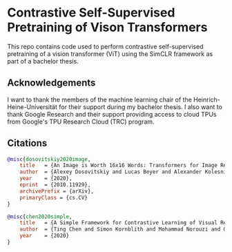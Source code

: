 # Contrastive Self-Supervised Pretraining of Vison Transformers

This repo contains code used to perform contrastive self-supervised pretraining of a vision transformer (ViT) using the SimCLR framework as part of a bachelor thesis.

## Acknowledgements

I want to thank the members of the machine learning chair of the Heinrich-Heine-Universität for their support during my bachelor thesis. I also want to thank Google Research and their support providing access to cloud TPUs from Google's TPU Research Cloud (TRC) program.

## Citations

```bibtex
@misc{dosovitskiy2020image,
    title   = {An Image is Worth 16x16 Words: Transformers for Image Recognition at Scale},
    author  = {Alexey Dosovitskiy and Lucas Beyer and Alexander Kolesnikov and Dirk Weissenborn and Xiaohua Zhai and Thomas Unterthiner and Mostafa Dehghani and Matthias Minderer and Georg Heigold and Sylvain Gelly and Jakob Uszkoreit and Neil Houlsby},
    year    = {2020},
    eprint  = {2010.11929},
    archivePrefix = {arXiv},
    primaryClass = {cs.CV}
}
```

```bibtex
@misc{chen2020simple,
    title   = {A Simple Framework for Contrastive Learning of Visual Representations},
    author  = {Ting Chen and Simon Kornblith and Mohammad Norouzi and Geoffrey Hinton},
    year    = {2020}
}
```